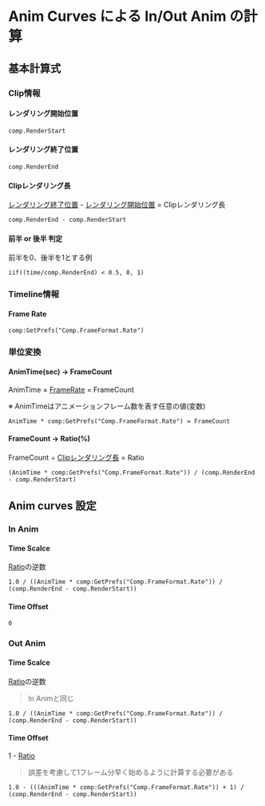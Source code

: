 # Anim Curves による In/Out Anim の計算

## 基本計算式

### Clip情報

#### レンダリング開始位置

```
comp.RenderStart
```

#### レンダリング終了位置

```
comp.RenderEnd
```

#### Clipレンダリング長

[レンダリング終了位置](#レンダリング終了位置) - [レンダリング開始位置](#レンダリング開始位置) = Clipレンダリング長

```
comp.RenderEnd - comp.RenderStart
```

#### 前半 or 後半 判定

前半を0、後半を1とする例

```
iif((time/comp.RenderEnd) < 0.5, 0, 1)
```


### Timeline情報

#### Frame Rate

```
comp:GetPrefs("Comp.FrameFormat.Rate")
```

### 単位変換

#### AnimTime(sec) -> FrameCount

AnimTime × [FrameRate](#frame-rate) = FrameCount

※ AnimTimeはアニメーションフレーム数を表す任意の値(変数)

```
AnimTime * comp:GetPrefs("Comp.FrameFormat.Rate") = FrameCount
```

#### FrameCount -> Ratio(%)

FrameCount ÷ [Clipレンダリング長](#clipレンダリング長) = Ratio

```
(AnimTime * comp:GetPrefs("Comp.FrameFormat.Rate")) / (comp.RenderEnd - comp.RenderStart)
```

## Anim curves 設定

### In Anim

#### Time Scalce

[Ratio](#framecount---ratio)の逆数

```
1.0 / ((AnimTime * comp:GetPrefs("Comp.FrameFormat.Rate")) / (comp.RenderEnd - comp.RenderStart))
```

#### Time Offset

```
0
```

### Out Anim

#### Time Scalce

[Ratio](#framecount---ratio)の逆数
> In Animと同じ

```
1.0 / ((AnimTime * comp:GetPrefs("Comp.FrameFormat.Rate")) / (comp.RenderEnd - comp.RenderStart))
```

#### Time Offset

1 - [Ratio](#framecount---ratio)
> 誤差を考慮して1フレーム分早く始めるように計算する必要がある
```
1.0 - (((AnimTime * comp:GetPrefs("Comp.FrameFormat.Rate")) + 1) / (comp.RenderEnd - comp.RenderStart))
```
